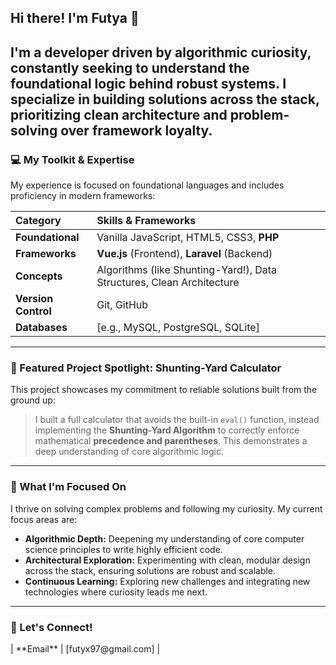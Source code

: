 ## Hi there! I'm Futya 👋


I'm a developer driven by **algorithmic curiosity**, constantly seeking to understand the foundational logic behind robust systems. I specialize in building solutions across the stack, prioritizing **clean architecture** and problem-solving over framework loyalty.
---

### 💻 My Toolkit & Expertise

My experience is focused on foundational languages and includes proficiency in modern frameworks:

| Category | Skills & Frameworks |
| :--- | :--- |
| **Foundational** | Vanilla JavaScript, HTML5, CSS3, **PHP** |
| **Frameworks** | **Vue.js** (Frontend), **Laravel** (Backend) |
| **Concepts** | Algorithms (like Shunting-Yard!), Data Structures, Clean Architecture |
| **Version Control** | Git, GitHub |
| **Databases** | [e.g., MySQL, PostgreSQL, SQLite] |

---

### 🧠 Featured Project Spotlight: Shunting-Yard Calculator

This project showcases my commitment to reliable solutions built from the ground up:

> I built a full calculator that avoids the built-in `eval()` function, instead implementing the **Shunting-Yard Algorithm** to correctly enforce mathematical **precedence and parentheses**. This demonstrates a deep understanding of core algorithmic logic.

---

### 🚀 What I'm Focused On

I thrive on solving complex problems and following my curiosity. My current focus areas are:

- **Algorithmic Depth:** Deepening my understanding of core computer science principles to write highly efficient code.
- **Architectural Exploration:** Experimenting with clean, modular design across the stack, ensuring solutions are robust and scalable.
- **Continuous Learning:** Exploring new challenges and integrating new technologies where curiosity leads me next.

---

### 🤝 Let's Connect!
<!--
| Platform | Link |
| :--- | :--- |
| **LinkedIn** | [Your LinkedIn Profile URL] |

| **Portfolio/Website** | [Your Personal Website URL] |--!>

| **Email** | [futyx97@gmail.com] |

<!--
**Futyx/futyx** is a ✨ _special_ ✨ repository because its `README.md` (this file) appears on your GitHub profile.

Here are some ideas to get you started:

- 🔭 I’m currently working on ...
- 🌱 I’m currently learning ...
- 👯 I’m looking to collaborate on ...
- 🤔 I’m looking for help with ...
- 💬 Ask me about ...
- 📫 How to reach me: ...
- 😄 Pronouns: ...
- ⚡ Fun fact: ...
-->
